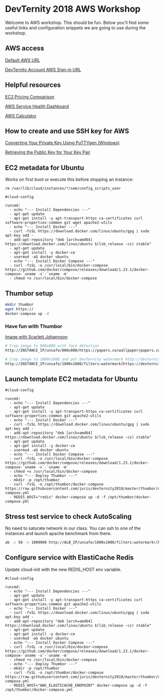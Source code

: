 # DevTernity 2018 AWS Workshop

Welcome to AWS workshop. This should be fun. Below you'll find some useful links and configuration snippets we are going to use during the workshop.

## AWS access

[Default AWS URL](https://aws.amazon.com)

[DevTernity Account AWS Sign-in URL](https://devternity2018.signin.aws.amazon.com/console)

## Helpful resources

[EC2 Pricing Comparison](http://ec2pricing.net/)

[AWS Service Health Dashboard](https://status.aws.amazon.com/)

[AWS Calculator](https://calculator.s3.amazonaws.com/index.html)

## How to create and use SSH key for AWS

[Converting Your Private Key Using PuTTYgen (Windows)](https://docs.aws.amazon.com/AWSEC2/latest/UserGuide/putty.html#putty-private-key)

[Retrieving the Public Key for Your Key Pair](https://docs.aws.amazon.com/AWSEC2/latest/UserGuide/ec2-key-pairs.html#retrieving-the-public-key)

## EC2 metadata for Ubuntu

Works on first boot or execute this before stopping an instance:

 `rm /var/lib/cloud/instances/*/sem/config_scripts_user`

```cloud-init
#cloud-config

runcmd:
  - echo "--- Install Dependencies ---"
  - apt-get update
  - apt-get install -y apt-transport-https ca-certificates curl software-properties-common git wget apache2-utils
  - echo "--- Install Docker ---"
  - curl -fsSL https://download.docker.com/linux/ubuntu/gpg | sudo apt-key add -
  - add-apt-repository "deb [arch=amd64] https://download.docker.com/linux/ubuntu $(lsb_release -cs) stable"
  - apt-get update
  - apt-get install -y docker-ce
  - usermod -aG docker ubuntu
  - echo "--- Install Docker Compose ---"
  - curl -fsSL -o /usr/local/bin/docker-compose https://github.com/docker/compose/releases/download/1.23.1/docker-compose-`uname -s`-`uname -m`
  - chmod +x /usr/local/bin/docker-compose
```

## Thumbor setup

```bash
mkdir thumbor
wget https://
docker-compose up -d
```

### Have fun with Thumbor

[Image with Scarlett Johannson](https://papers.co/wallpaper/papers.co-ho52-scarlett-johansson-girl-film-sexy-hero-33-iphone6-wallpaper.jpg)

```bash
# Crop image to 800x800 with face detection
http://INSTANCE_IP/unsafe/800x800/https://papers.co/wallpaper/papers.co-ho52-scarlett-johansson-girl-film-sexy-hero-33-iphone6-wallpaper.jpg

# Crop image to 1000x1000 and put DevTernity watermark http://devternity.com/images/logo_2017.png
http://INSTANCE_IP/unsafe/1000x1000/filters:watermark(https://devternity.com/images/logo_2017.png,520,-120,0)/https://papers.co/wallpaper/papers.co-ho52-scarlett-johansson-girl-film-sexy-hero-33-iphone6-wallpaper.jpg
```

## Launch template EC2 metadata for Ubuntu

```cloud-init
#cloud-config

runcmd:
  - echo "--- Install Dependencies ---"
  - apt-get update
  - apt-get install -y apt-transport-https ca-certificates curl software-properties-common git apache2-utils
  - echo "--- Install Docker ---"
  - curl -fsSL https://download.docker.com/linux/ubuntu/gpg | sudo apt-key add -
  - add-apt-repository "deb [arch=amd64] https://download.docker.com/linux/ubuntu $(lsb_release -cs) stable"
  - apt-get update
  - apt-get install -y docker-ce
  - usermod -aG docker ubuntu
  - echo "--- Install Docker Compose ---"
  - curl -fsSL -o /usr/local/bin/docker-compose https://github.com/docker/compose/releases/download/1.23.1/docker-compose-`uname -s`-`uname -m`
  - chmod +x /usr/local/bin/docker-compose
  - echo "--- Deploy Thumbor ---"
  - mkdir -p /opt/thumbor
  - curl -fsSL -o /opt/thumbor/docker-compose https://raw.githubusercontent.com/juris/devternity2018/master/thumbor/docker-compose.yml
  - REDIS_HOST="redis" docker-compose up -d -f /opt/thumbor/docker-compose.yml
```

## Stress test service to check AutoScaling

No need to saturate network in our class. You can ssh to one of the instances and launch apache benchmark from there.

```bash
ab -c 50 -n 1000000 http://ALB_IP/unsafe/1000x1000/filters:watermark\(https://devternity.com/images/logo_2017.png,520,-120,0\)/https://papers.co/wallpaper/papers.co-ho52-scarlett-johansson-girl-film-sexy-hero-33-iphone6-wallpaper.jpg
```

## Configure service with ElastiCache Redis

Update cloud-init with the new REDIS_HOST env variable.

```cloud-init
#cloud-config

runcmd:
  - echo "--- Install Dependencies ---"
  - apt-get update
  - apt-get install -y apt-transport-https ca-certificates curl software-properties-common git apache2-utils
  - echo "--- Install Docker ---"
  - curl -fsSL https://download.docker.com/linux/ubuntu/gpg | sudo apt-key add -
  - add-apt-repository "deb [arch=amd64] https://download.docker.com/linux/ubuntu $(lsb_release -cs) stable"
  - apt-get update
  - apt-get install -y docker-ce
  - usermod -aG docker ubuntu
  - echo "--- Install Docker Compose ---"
  - curl -fsSL -o /usr/local/bin/docker-compose https://github.com/docker/compose/releases/download/1.23.1/docker-compose-`uname -s`-`uname -m`
  - chmod +x /usr/local/bin/docker-compose
  - echo "--- Deploy Thumbor ---"
  - mkdir -p /opt/thumbor
  - curl -fsSL -o /opt/thumbor/docker-compose https://raw.githubusercontent.com/juris/devternity2018/master/thumbor/docker-compose.yml
  - REDIS_HOST="AWS_ELASTICACHE_ENDPOINT" docker-compose up -d -f /opt/thumbor/docker-compose.yml
```